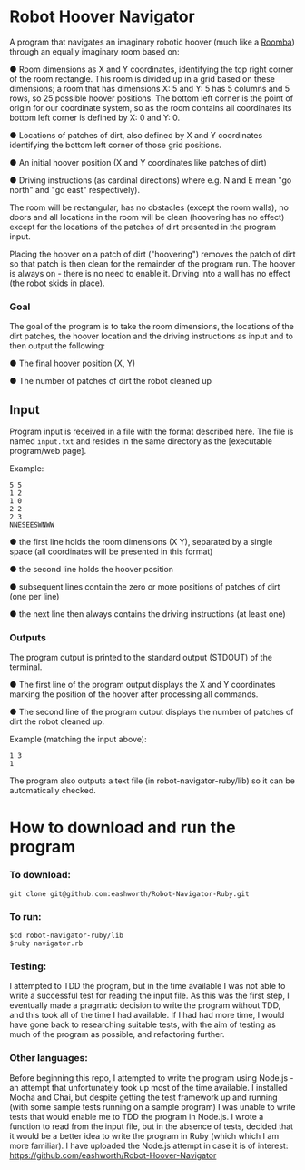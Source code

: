 # Robot Hoover Navigator

A program that navigates an imaginary robotic hoover (much like a [Roomba](https://en.wikipedia.org/wiki/Roomba)) through an equally imaginary room based on:

● Room dimensions as X and Y coordinates, identifying the top right corner of the room rectangle. This room is divided up in a grid based on these dimensions; a room that has dimensions X: 5 and Y: 5 has 5 columns and 5 rows, so 25 possible hoover positions. The bottom left corner is the point of origin for our coordinate system, so as the room contains all coordinates its bottom left corner is defined by X: 0 and Y: 0.

● Locations of patches of dirt, also defined by X and Y coordinates identifying the bottom left corner of those grid positions.

● An initial hoover position (X and Y coordinates like patches of dirt)

● Driving instructions (as cardinal directions) where e.g. N and E mean "go north" and "go east" respectively).

The room will be rectangular, has no obstacles (except the room walls), no doors and all locations in the room will be clean (hoovering has no effect) except for the locations of the patches of dirt presented in the program input.

Placing the hoover on a patch of dirt ("hoovering") removes the patch of dirt so that patch is then clean for the remainder of the program run. The hoover is always on - there is no need to enable it. Driving into a wall has no effect (the robot skids in place).

### Goal

The goal of the program is to take the room dimensions, the locations of the dirt patches, the hoover location and the driving instructions as input and to then output the following:

● The final hoover position (X, Y)

● The number of patches of dirt the robot cleaned up

## Input

Program input is received in a file with the format described here. The file is named `input.txt` and resides in the same directory as the [executable program/web page].

Example:
```
5 5
1 2
1 0
2 2
2 3
NNESEESWNWW
```
● the first line holds the room dimensions (X Y), separated by a single space (all coordinates will be presented in this format)

● the second line holds the hoover position

● subsequent lines contain the zero or more positions of patches of dirt (one per line)

● the next line then always contains the driving instructions (at least one)

### Outputs

The program output is printed to the standard output (STDOUT) of the terminal.

● The first line of the program output displays the X and Y coordinates marking the position of the hoover after processing all commands.

● The second line of the program output displays the number of patches of dirt the robot cleaned up.

Example (matching the input above):
```
1 3
1
```

The program also outputs a text file (in robot-navigator-ruby/lib) so it can be automatically checked.


# How to download and run the program

### To download:
```
git clone git@github.com:eashworth/Robot-Navigator-Ruby.git
```
### To run:

```
$cd robot-navigator-ruby/lib
$ruby navigator.rb
```

### Testing:

I attempted to TDD the program, but in the time available I was not able to write a successful test for reading the input file. As this was the first step, I eventually made a pragmatic decision to write the program without TDD, and this took all of the time I had available. If I had had more time, I would have gone back to researching suitable tests, with the aim of testing as much of the program as possible, and refactoring further.

### Other languages:

Before beginning this repo, I attempted to write the program using Node.js - an attempt that unfortunately took up most of the time available. I installed Mocha and Chai, but despite getting the test framework up and running (with some sample tests running on a sample program) I was unable to write tests that would enable me to TDD the program in Node.js. I wrote a function to read from the input file, but in the absence of tests, decided that it would be a better idea to write the program in Ruby (which which I am more familiar). I have uploaded the Node.js attempt in case it is of interest: https://github.com/eashworth/Robot-Hoover-Navigator
